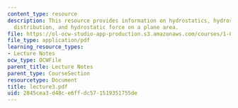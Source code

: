 ```yaml
---
content_type: resource
description: This resource provides information on hydrostatics, hydrostatics pressure
  distribution, and hydrostatic force on a plane area.
file: https://ol-ocw-studio-app-production.s3.amazonaws.com/courses/1-060-engineering-mechanics-ii-spring-2006/2845cea3d48ce6ffdc571519351755de_lecture3.pdf
file_type: application/pdf
learning_resource_types:
- Lecture Notes
ocw_type: OCWFile
parent_title: Lecture Notes
parent_type: CourseSection
resourcetype: Document
title: lecture3.pdf
uid: 2845cea3-d48c-e6ff-dc57-1519351755de
---
```

